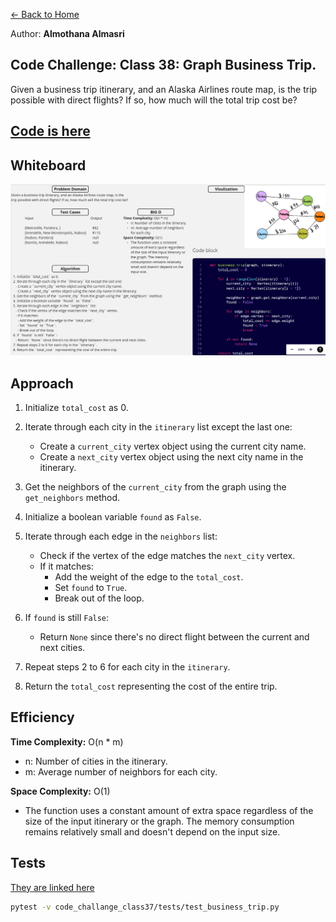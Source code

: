 [&leftarrow; Back to Home](../README.md)

Author: **Almothana Almasri**

## Code Challenge: Class 38: Graph Business Trip.

Given a business trip itinerary, and an Alaska Airlines route map, is the trip possible with direct flights? If so, how much will the total trip cost be?

## [Code is here](business_trip/business_trip.py)

## Whiteboard

![whiteboard](../assets/CC37.png)

## Approach

1. Initialize `total_cost` as 0.

2. Iterate through each city in the `itinerary` list except the last one:
   - Create a `current_city` vertex object using the current city name.
   - Create a `next_city` vertex object using the next city name in the itinerary.

3. Get the neighbors of the `current_city` from the graph using the `get_neighbors` method.

4. Initialize a boolean variable `found` as `False`.

5. Iterate through each edge in the `neighbors` list:
   - Check if the vertex of the edge matches the `next_city` vertex.
   - If it matches:
     - Add the weight of the edge to the `total_cost`.
     - Set `found` to `True`.
     - Break out of the loop.

6. If `found` is still `False`:
   - Return `None` since there's no direct flight between the current and next cities.

7. Repeat steps 2 to 6 for each city in the `itinerary`.

8. Return the `total_cost` representing the cost of the entire trip.

## Efficiency

**Time Complexity:** O(n * m)
- n: Number of cities in the itinerary.
- m: Average number of neighbors for each city.

**Space Complexity:** O(1)
- The function uses a constant amount of extra space regardless of the size of the input itinerary or the graph. The memory consumption remains relatively small and doesn't depend on the input size.

## Tests

[They are linked here](tests/test_business_trip.py)

```bash
pytest -v code_challange_class37/tests/test_business_trip.py
```
